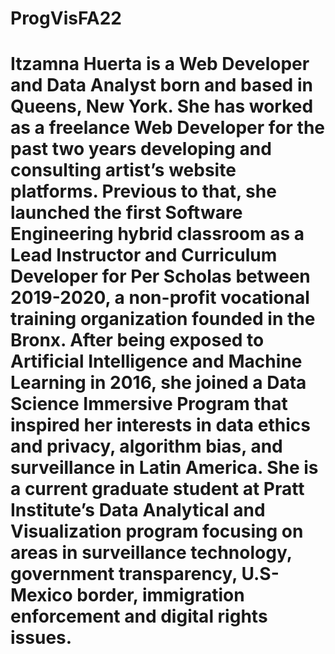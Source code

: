 # ProgVisFA22

# Itzamna Huerta is a Web Developer and Data Analyst born and based in Queens, New York. She has worked as a freelance Web Developer for the past two years developing and consulting artist’s website platforms. Previous to that, she launched the first Software Engineering hybrid classroom as a Lead Instructor and Curriculum Developer for Per Scholas between 2019-2020, a non-profit vocational training organization founded in the Bronx. After being exposed to Artificial Intelligence and Machine Learning in 2016, she joined a Data Science Immersive Program that inspired  her interests in data ethics and privacy, algorithm bias, and surveillance in Latin America. She is a current graduate student at Pratt Institute’s Data Analytical and Visualization program focusing on areas in surveillance technology, government transparency, U.S-Mexico border, immigration enforcement and digital rights issues. 

